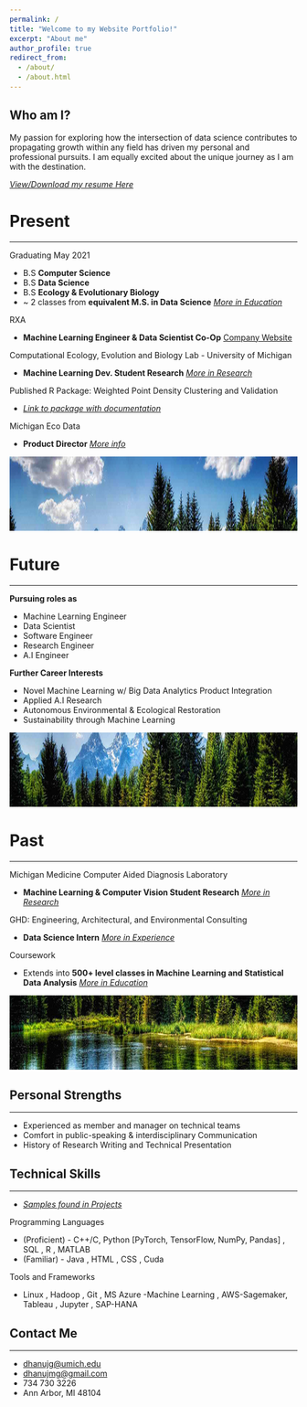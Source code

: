 ```yaml
---
permalink: /
title: "Welcome to my Website Portfolio!"
excerpt: "About me"
author_profile: true
redirect_from: 
  - /about/
  - /about.html
---
```




Who am I?
------

 My passion for exploring how the intersection of data science contributes to propagating growth within any field has driven my personal and professional pursuits. I am equally excited about the unique journey as I am with the destination.

[_View/Download my resume Here_](https://github.com/DhanujG/dhanujg.github.io/blob/master/files/Dhanuj_G_Resume_3_21.pdf)




Present
======
______
Graduating May 2021
* B.S **Computer Science**
* B.S **Data Science**
* B.S **Ecology & Evolutionary Biology**
* ~ 2 classes from **equivalent M.S. in Data Science** [_More in Education_](https://dhanujg.github.io/coursework/)

RXA
* **Machine Learning Engineer & Data Scientist Co-Op** [Company Website](https://www.rxa.io/services/ai-bi-consulting)

Computational Ecology, Evolution and Biology Lab - University of Michigan
 * **Machine Learning Dev. Student Research** [_More in Research_](https://dhanujg.github.io/research/)

Published R Package: Weighted Point Density Clustering and Validation
* [_Link to package with documentation_](https://github.com/DhanujG/weightedClustSuite)

Michigan Eco Data
* **Product Director** [_More info_](https://dhanujg.github.io/experience/)

<p align="center">
  <img width="800" height="130" src="/images/head1.png">
</p>

Future
======
______
**Pursuing roles as**
* Machine Learning Engineer
* Data Scientist
* Software Engineer
* Research Engineer
* A.I Engineer

**Further Career Interests**
* Novel Machine Learning w/ Big Data Analytics Product Integration
* Applied A.I Research
* Autonomous Environmental & Ecological Restoration
* Sustainability through Machine Learning

<p align="center">
  <img width="800" height="130" src="/images/head2.png">
</p>



Past
======
______
Michigan Medicine Computer Aided Diagnosis Laboratory
* **Machine Learning & Computer Vision Student Research** [_More in Research_](https://dhanujg.github.io/research/)

GHD: Engineering, Architectural, and Environmental Consulting
* **Data Science Intern** [_More in Experience_](https://dhanujg.github.io/experience/)

Coursework
* Extends into **500+ level classes in Machine Learning and Statistical Data Analysis** [_More in Education_](https://dhanujg.github.io/coursework/)

 
<p align="center">
  <img width="800" height="130" src="/images/head3.png">
</p>

Personal Strengths
------
______
* Experienced as member and manager on technical teams
* Comfort in public-speaking & interdisciplinary Communication
* History of Research Writing and Technical Presentation


Technical Skills
------
______
* [_Samples found in Projects_](https://dhanujg.github.io/projects/)

Programming Languages
* (Proficient) - C++/C, Python [PyTorch, TensorFlow, NumPy, Pandas] , SQL , R , MATLAB
* (Familiar) - Java , HTML , CSS , Cuda

Tools and Frameworks
* Linux , Hadoop , Git , MS Azure -Machine Learning , AWS-Sagemaker, Tableau , Jupyter , SAP-HANA

Contact Me
------
______
* dhanujg@umich.edu
* dhanujmg@gmail.com
* 734 730 3226 
* Ann Arbor, MI 48104



